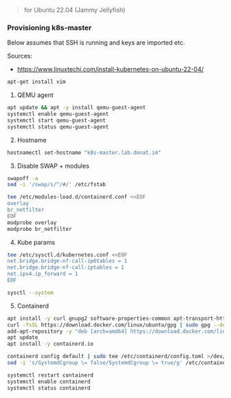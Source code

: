 > for Ubuntu 22.04 (Jammy Jellyfish) 

### Provisioning k8s-master

Below assumes that SSH is running and keys are imported etc.

Sources:
- https://www.linuxtechi.com/install-kubernetes-on-ubuntu-22-04/



```bash
apt-get install vim
```


1. QEMU agent

```bash
apt update && apt -y install qemu-guest-agent
systemctl enable qemu-guest-agent
systemctl start qemu-guest-agent
systemctl status qemu-guest-agent
```

2. Hostname

```bash
hostnamectl set-hostname "k8s-master.lab.donat.im"
```

3. Disable SWAP + modules

```bash
swapoff -a
sed -i '/swap/s/^/#/' /etc/fstab
```

```bash
tee /etc/modules-load.d/containerd.conf <<EOF
overlay
br_netfilter
EOF
modprobe overlay
modprobe br_netfilter
```

4. Kube params

```bash
tee /etc/sysctl.d/kubernetes.conf <<EOF
net.bridge.bridge-nf-call-ip6tables = 1
net.bridge.bridge-nf-call-iptables = 1
net.ipv4.ip_forward = 1
EOF 
```

```bash
sysctl --system
```

5. Containerd

```bash
apt install -y curl gnupg2 software-properties-common apt-transport-https ca-certificates
curl -fsSL https://download.docker.com/linux/ubuntu/gpg | sudo gpg --dearmour -o /etc/apt/trusted.gpg.d/docker.gpg
add-apt-repository -y "deb [arch=amd64] https://download.docker.com/linux/ubuntu $(lsb_release -cs) stable"
apt update
apt install -y containerd.io
```

```bash
containerd config default | sudo tee /etc/containerd/config.toml >/dev/null 2>&1
sed -i 's/SystemdCgroup \= false/SystemdCgroup \= true/g' /etc/containerd/config.toml
```

```bash
systemctl restart containerd
systemctl enable containerd
systemctl status containerd
```
